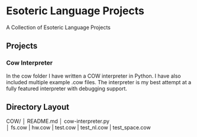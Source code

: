 # Esoteric Language Projects
A Collection of Esoteric Language Projects
## Projects
### Cow Interpreter
In the cow folder I have written a COW interpreter in Python. I have also included multiple example .cow files. The interpreter is my best attempt at a fully featured interpreter with debugging support.

## Directory Layout
COW/
│   README.md
│   cow-interpreter.py    
│   fs.cow
|   hw.cow
|   test.cow
|   test_nl.cow
|   test_space.cow

